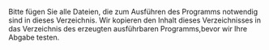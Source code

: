 Bitte fügen Sie alle Dateien, die zum Ausführen des Programms notwendig sind in dieses Verzeichnis. Wir kopieren den Inhalt dieses Verzeichnisses in das Verzeichnis des erzeugten ausführbaren Programms,bevor wir Ihre Abgabe testen.
